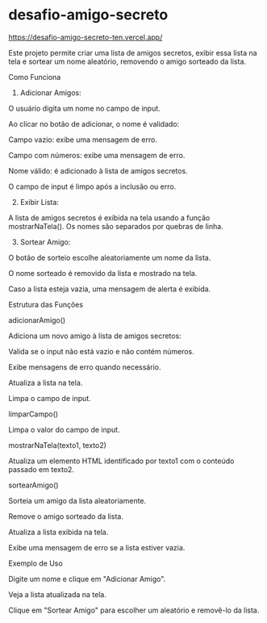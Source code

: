 # desafio-amigo-secreto
https://desafio-amigo-secreto-ten.vercel.app/

Este projeto permite criar uma lista de amigos secretos, exibir essa lista na tela e sortear um nome aleatório, removendo o amigo sorteado da lista.

Como Funciona

1. Adicionar Amigos:

O usuário digita um nome no campo de input.

Ao clicar no botão de adicionar, o nome é validado:

Campo vazio: exibe uma mensagem de erro.

Campo com números: exibe uma mensagem de erro.

Nome válido: é adicionado à lista de amigos secretos.

O campo de input é limpo após a inclusão ou erro.

2. Exibir Lista:

A lista de amigos secretos é exibida na tela usando a função mostrarNaTela(). Os nomes são separados por quebras de linha.

3. Sortear Amigo:

O botão de sorteio escolhe aleatoriamente um nome da lista.

O nome sorteado é removido da lista e mostrado na tela.

Caso a lista esteja vazia, uma mensagem de alerta é exibida.

Estrutura das Funções

adicionarAmigo()

Adiciona um novo amigo à lista de amigos secretos:

Valida se o input não está vazio e não contém números.

Exibe mensagens de erro quando necessário.

Atualiza a lista na tela.

Limpa o campo de input.

limparCampo()

Limpa o valor do campo de input.

mostrarNaTela(texto1, texto2)

Atualiza um elemento HTML identificado por texto1 com o conteúdo passado em texto2.

sortearAmigo()

Sorteia um amigo da lista aleatoriamente.

Remove o amigo sorteado da lista.

Atualiza a lista exibida na tela.

Exibe uma mensagem de erro se a lista estiver vazia.

Exemplo de Uso

Digite um nome e clique em "Adicionar Amigo".

Veja a lista atualizada na tela.

Clique em "Sortear Amigo" para escolher um aleatório e removê-lo da lista.

